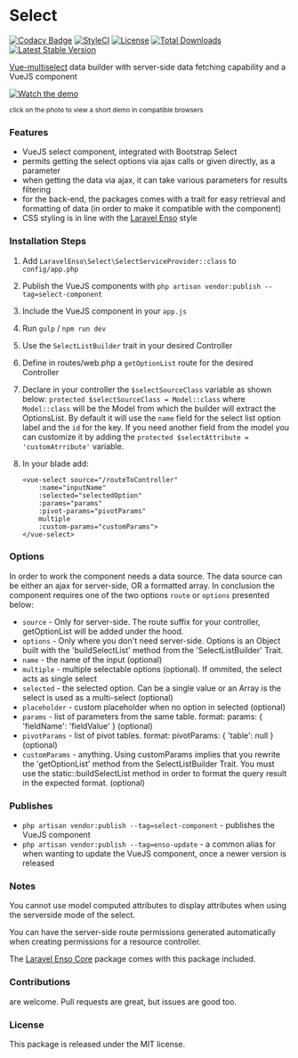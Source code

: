 <!--h-->
# Select
[![Codacy Badge](https://api.codacy.com/project/badge/Grade/c6799b0705d34fdab5cd100e7cfe6312)](https://www.codacy.com/app/laravel-enso/Select?utm_source=github.com&utm_medium=referral&utm_content=laravel-enso/Select&utm_campaign=badger)
[![StyleCI](https://styleci.io/repos/85489940/shield?branch=master)](https://styleci.io/repos/85489940)
[![License](https://poser.pugx.org/laravel-enso/select/license)](https://https://packagist.org/packages/laravel-enso/select)
[![Total Downloads](https://poser.pugx.org/laravel-enso/select/downloads)](https://packagist.org/packages/laravel-enso/select)
[![Latest Stable Version](https://poser.pugx.org/laravel-enso/select/version)](https://packagist.org/packages/laravel-enso/select)
<!--/h-->

[Vue-multiselect](https://github.com/monterail/vue-multiselect) data builder with server-side data fetching capability and a VueJS component

[![Watch the demo](https://laravel-enso.github.io/select/screenshots/Selection_031.png)](https://laravel-enso.github.io/select/videos/demo_01.webm)

<sup>click on the photo to view a short demo in compatible browsers</sup>

### Features

- VueJS select component, integrated with Bootstrap Select
- permits getting the select options via ajax calls or given directly, as a parameter
- when getting the data via ajax, it can take various parameters for results filtering
- for the back-end, the packages comes with a trait for easy retrieval and formatting of data (in order to make it compatible with the component)
- CSS styling is in line with the [Laravel Enso](https://github.com/laravel-enso/Enso) style

### Installation Steps

1. Add `LaravelEnso\Select\SelectServiceProvider::class` to `config/app.php`

2. Publish the VueJS components with `php artisan vendor:publish --tag=select-component`

3. Include the VueJS component in your `app.js`

4. Run `gulp` / `npm run dev`

5. Use the `SelectListBuilder` trait in your desired Controller

6. Define in routes/web.php a `getOptionList` route for the desired Controller

6. Declare in your controller the `$selectSourceClass` variable as shown below:
	`protected $selectSourceClass = Model::class`
	where `Model::class` will be the Model from which the builder will extract the OptionsList.
	By default it will use the `name` field for the select list option label and the `id` for the key.
	If you need another field from the model you can customize it by adding the `protected $selectAttribute = 'customAtrribute'` variable.

6. In your blade add:

    ```
    <vue-select source="/routeToController"
        :name="inputName"
        :selected="selectedOption"
        :params="params"
        :pivot-params="pivotParams"
        multiple
        :custom-params="customParams">
    </vue-select>
    ```

### Options

In order to work the component needs a data source. The data source can be either an ajax for server-side, OR a formatted array.
In conclusion the component requires one of the two options `route` or `options` presented below:

- `source` - Only for server-side. The route suffix for your controller, getOptionList will be added under the hood.
- `options` - Only where you don't need server-side. Options is an Object built with the 'buildSelectList' method from the 'SelectListBuilder' Trait.
- `name` - the name of the input (optional)
- `multiple` - multiple selectable options (optional). If ommited, the select acts as single select
- `selected` - the selected option. Can be a single value or an Array is the select is used as a multi-select (optional)
- `placeholder` - custom placeholder when no option in selected (optional)
- `params` - list of parameters from the same table. format: params: { 'fieldName': 'fieldValue' } (optional)
- `pivotParams` - list of pivot tables. format: pivotParams: { 'table': null } (optional)
- `customParams` - anything. Using customParams implies that you rewrite the 'getOptionList' method from the SelectListBuilder Trait. You must use the static::buildSelectList method in order to format the query result in the expected format. (optional)

### Publishes

 - `php artisan vendor:publish --tag=select-component` - publishes the VueJS component
 - `php artisan vendor:publish --tag=enso-update` - a common alias for when wanting to update the VueJS component,
 once a newer version is released

### Notes

You cannot use model computed attributes to display attributes when using the serverside mode of the select.

You can have the server-side route permissions generated automatically when creating permissions for a resource controller.

The [Laravel Enso Core](https://github.com/laravel-enso/Core) package comes with this package included.

<!--h-->
### Contributions

are welcome. Pull requests are great, but issues are good too.

### License

This package is released under the MIT license.
<!--/h-->